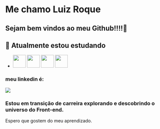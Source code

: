 # Me chamo Luiz Roque
## Sejam bem vindos ao meu Github!!!!👋
## 🌱 Atualmente estou estudando 
- <img src="https://cdn.jsdelivr.net/gh/devicons/devicon/icons/git/git-original.svg" width="40" height="40" /> <img src="https://cdn.jsdelivr.net/gh/devicons/devicon/icons/html5/html5-original.svg" width="40" height="40"/> <img src="https://cdn.jsdelivr.net/gh/devicons/devicon/icons/css3/css3-original.svg" width="40" height="40" /> <img src="https://cdn.jsdelivr.net/gh/devicons/devicon/icons/javascript/javascript-original.svg" width="40" height="40" />
### meu linkedin é:
<a href="https://www.linkedin.com/in/luizroque/" target="blank"><img src="https://img.shields.io/badge/-LinkedIn-%230077B5?style=for-the-badge&logo=linkedin&logoColor=white" target="blank"></a>
### Estou em transição de carreira explorando e descobrindo o universo do Front-end.
 Espero que gostem do meu aprendizado.          




<!--
**RuizLoque/RuizLoque** is a ✨ _special_ ✨ repository because its `README.md` (this file) appears on your GitHub profile.

Here are some ideas to get you started:

- 🔭 I’m currently working on ...

- 👯 I’m looking to collaborate on ...
- 🤔 I’m looking for help with ...
- 💬 Ask me about ...
- 📫 How to reach me: ...
- 😄 Pronouns: ...
- ⚡ Fun fact: ...
-->
